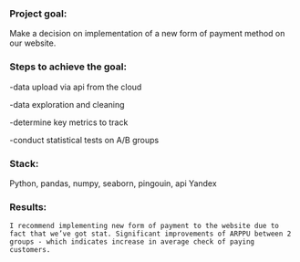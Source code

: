 ### Project goal:
Make a decision on implementation of a new form of payment method on our website.


### Steps to achieve the goal:
-data upload via api from the cloud

-data exploration and cleaning

-determine key metrics to track

-conduct statistical tests on A/B groups

### Stack:
Python, pandas, numpy, seaborn, pingouin, api Yandex


### Results:
	I recommend implementing new form of payment to the website due to fact that we’ve got stat. Significant improvements of ARPPU between 2 groups - which indicates increase in average check of paying customers.
